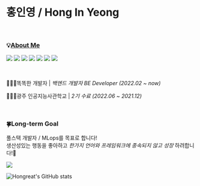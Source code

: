 

# 홍인영 / Hong In Yeong

<br/>

### 💡<a href="https://it-hongreat.github.io/portfolio">About Me</a> 


 <img src="https://img.shields.io/badge/python-3776AB?style=flat-square&logo=python&logoColor=white"/>  <img src="https://img.shields.io/badge/django-092E20?style=flat-square&logo=django&logoColor=white"/> <img src="https://img.shields.io/badge/postgresql-150458?style=flat-square&logo=postgresql&logoColor=white"/>  <img src="https://img.shields.io/badge/Amazon AWS-FF9900?style=flat-square&logo=amazonaws&logoColor=white"/>  <img src="https://img.shields.io/badge/mysql-4479A1?style=flat-square&logo=mysql&logoColor=white"/> <img src="https://img.shields.io/badge/docker-2496ED?style=flat-square&logo=docker&logoColor=white"/> <img src="https://img.shields.io/badge/pycharm-000000?style=flat-square&logo=pycharm&logoColor=white"/>
 
<br/>

👨🏻‍💻똑똑한 개발자 | _백엔드 개발자 BE Developer (2022.02 ~ now)_

👨🏻‍🎓광주 인공지능사관학교 | _2기 수료 (2022.06 ~ 2021.12)_



  
<br/>


### 🍀Long-term Goal
풀스택 개발자 / MLops를 목표로 합니다!
<br/>
생산성있는 행동을 좋아하고 *한가지 언어와 프레임워크에 종속되지 않고 성장* 하려합니다!🚵


<a href="https://hits.seeyoufarm.com"><img src="https://hits.seeyoufarm.com/api/count/incr/badge.svg?url=https%3A%2F%2Fgithub.com%2FIT-HONGREAT&count_bg=%230EEFC1&title_bg=%23555555&icon=&icon_color=%23E7E7E7&title=hits&edge_flat=false"/></a>
 
![Hongreat's GitHub stats](https://github-readme-stats.vercel.app/api?username=IT-HONGREAT&show_icons=true&theme=github_dark)
  

<!-- 넘파이 판다스 <img src="https://img.shields.io/badge/numpy-013243?style=flat-square&logo=numpy&logoColor=white"/> <img src="https://img.shields.io/badge/pandas-150458?style=flat-square&logo=pandas&logoColor=white"/>  <img src="https://img.shields.io/badge/portainer-13BEF9?style=flat-square&logo=portainer&logoColor=black"/>  <img src="https://img.shields.io/badge/html5-E34F26?style=flat-square&logo=html5&logoColor=white"/> <img src="https://img.shields.io/badge/css3-1572B6?style=flat-square&logo=css3&logoColor=white"/> <img src="https://img.shields.io/badge/visualstudiocode-007ACC?style=flat-square&logo=visualstudiocode&logoColor=white"/><img src="https://img.shields.io/badge/anaconda-44A833?style=flat-square&logo=anaconda&logoColor=white"/> <img src="https://img.shields.io/badge/jupyter-F37626?style=flat-square&logo=jupyter&logoColor=white"/> <img src="https://img.shields.io/badge/raspberry pi4-A22846?style=flat-square&logo=raspberry pi&logoColor=white"/>
 

For Information ...
<br/>
👉 <img src="https://img.shields.io/badge/hongreat95@gmail.com-EA4335?style=flat-square&logo=gmail&logoColor=white"/> <a href="https://deeply-saturnalia-5c9.notion.site/IN-Yeong-Hong-4d6451b048ff4805a170b8e0eb23236d"><img src="https://img.shields.io/badge/Notion-000000?style=flat-square&logo=notion&logoColor=white"/>


-->
 


 
